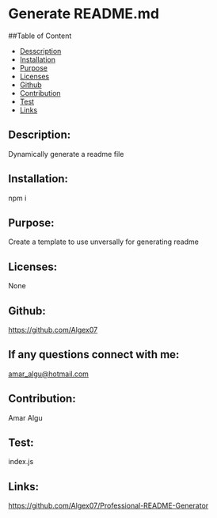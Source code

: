 # Generate README.md
 

  
  

  

  ##Table of Content
  * [Desscription](#description)
  * [Installation](#installation)
  * [Purpose](#purpose)
  * [Licenses](#licenses)
  * [Github](#github)
  * [Contribution](#contribution)
  * [Test](#test)
  * [Links](#links)

  ## Description:
  Dynamically generate a readme file
 
  ## Installation:
  npm i

  ## Purpose:
  Create a template to use unversally for generating readme

  ## Licenses:
  None

  ## Github:
  https://github.com/Algex07

  ## If any questions connect with me:
  amar_algu@hotmail.com

  ## Contribution:
  Amar Algu

  ## Test:
  index.js

  ## Links:
  https://github.com/Algex07/Professional-README-Generator